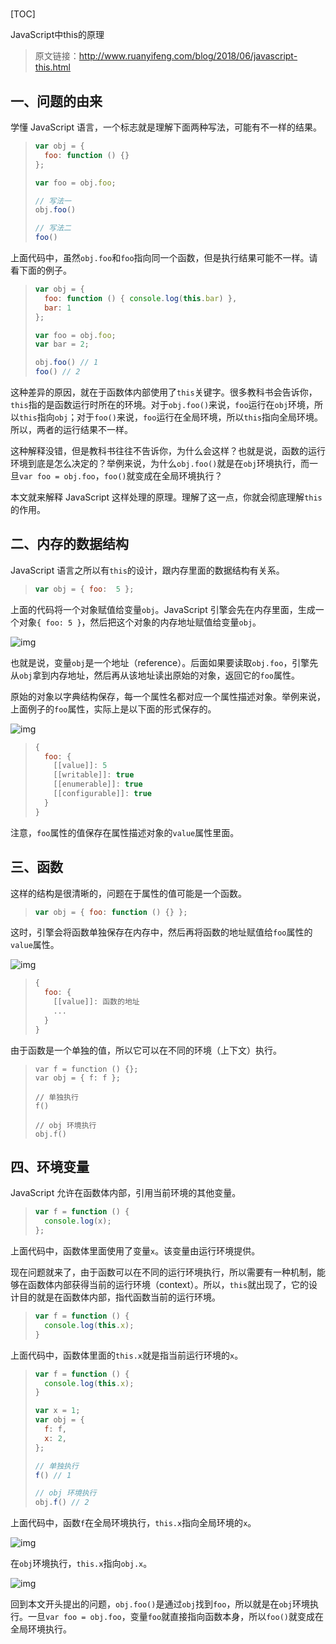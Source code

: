 # 

[TOC]

JavaScript中this的原理

>原文链接：<http://www.ruanyifeng.com/blog/2018/06/javascript-this.html> 

## 一、问题的由来

学懂 JavaScript 语言，一个标志就是理解下面两种写法，可能有不一样的结果。

> ```js
> var obj = {
>   foo: function () {}
> };
> 
> var foo = obj.foo;
> 
> // 写法一
> obj.foo()
> 
> // 写法二
> foo()
> ```

上面代码中，虽然`obj.foo`和`foo`指向同一个函数，但是执行结果可能不一样。请看下面的例子。

> ```js
> var obj = {
>   foo: function () { console.log(this.bar) },
>   bar: 1
> };
> 
> var foo = obj.foo;
> var bar = 2;
> 
> obj.foo() // 1
> foo() // 2
> ```

这种差异的原因，就在于函数体内部使用了`this`关键字。很多教科书会告诉你，`this`指的是函数运行时所在的环境。对于`obj.foo()`来说，`foo`运行在`obj`环境，所以`this`指向`obj`；对于`foo()`来说，`foo`运行在全局环境，所以`this`指向全局环境。所以，两者的运行结果不一样。

这种解释没错，但是教科书往往不告诉你，为什么会这样？也就是说，函数的运行环境到底是怎么决定的？举例来说，为什么`obj.foo()`就是在`obj`环境执行，而一旦`var foo = obj.foo`，`foo()`就变成在全局环境执行？

本文就来解释 JavaScript 这样处理的原理。理解了这一点，你就会彻底理解`this`的作用。

## 二、内存的数据结构

JavaScript 语言之所以有`this`的设计，跟内存里面的数据结构有关系。

> ```js
> var obj = { foo:  5 };
> ```

上面的代码将一个对象赋值给变量`obj`。JavaScript 引擎会先在内存里面，生成一个对象`{ foo: 5 }`，然后把这个对象的内存地址赋值给变量`obj`。

![img](bg2018061801.png)

也就是说，变量`obj`是一个地址（reference）。后面如果要读取`obj.foo`，引擎先从`obj`拿到内存地址，然后再从该地址读出原始的对象，返回它的`foo`属性。

原始的对象以字典结构保存，每一个属性名都对应一个属性描述对象。举例来说，上面例子的`foo`属性，实际上是以下面的形式保存的。

![img](bg2018061802.png)

> ```js
> {
>   foo: {
>     [[value]]: 5
>     [[writable]]: true
>     [[enumerable]]: true
>     [[configurable]]: true
>   }
> }
> ```

注意，`foo`属性的值保存在属性描述对象的`value`属性里面。

## 三、函数

这样的结构是很清晰的，问题在于属性的值可能是一个函数。

> ```js
> var obj = { foo: function () {} };
> ```

这时，引擎会将函数单独保存在内存中，然后再将函数的地址赋值给`foo`属性的`value`属性。

![img](bg2018061803.png)

> ```js
> {
>   foo: {
>     [[value]]: 函数的地址
>     ...
>   }
> }
> ```

由于函数是一个单独的值，所以它可以在不同的环境（上下文）执行。

> ```
> var f = function () {};
> var obj = { f: f };
> 
> // 单独执行
> f()
> 
> // obj 环境执行
> obj.f()
> ```

## 四、环境变量

JavaScript 允许在函数体内部，引用当前环境的其他变量。

> ```js
> var f = function () {
>   console.log(x);
> };
> ```

上面代码中，函数体里面使用了变量`x`。该变量由运行环境提供。

现在问题就来了，由于函数可以在不同的运行环境执行，所以需要有一种机制，能够在函数体内部获得当前的运行环境（context）。所以，`this`就出现了，它的设计目的就是在函数体内部，指代函数当前的运行环境。

> ```js
> var f = function () {
>   console.log(this.x);
> }
> ```

上面代码中，函数体里面的`this.x`就是指当前运行环境的`x`。

> ```js
> var f = function () {
>   console.log(this.x);
> }
> 
> var x = 1;
> var obj = {
>   f: f,
>   x: 2,
> };
> 
> // 单独执行
> f() // 1
> 
> // obj 环境执行
> obj.f() // 2
> ```

上面代码中，函数`f`在全局环境执行，`this.x`指向全局环境的`x`。

![img](bg2018061804.png)

在`obj`环境执行，`this.x`指向`obj.x`。

![img](bg2018061805.png)

回到本文开头提出的问题，`obj.foo()`是通过`obj`找到`foo`，所以就是在`obj`环境执行。一旦`var foo = obj.foo`，变量`foo`就直接指向函数本身，所以`foo()`就变成在全局环境执行。